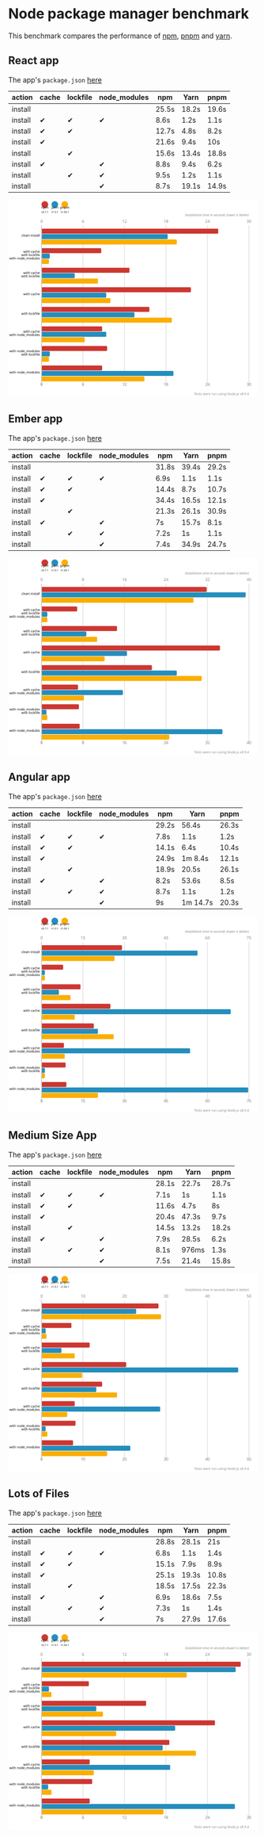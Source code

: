 # Node package manager benchmark

This benchmark compares the performance of [npm](https://github.com/npm/npm), [pnpm](https://github.com/pnpm/pnpm) and [yarn](https://github.com/yarnpkg/yarn).

## React app

The app's `package.json` [here](./fixtures/react-app/package.json)

| action  | cache | lockfile | node_modules| npm | Yarn | pnpm |
| ---     | ---   | ---      | ---         | --- | --- | --- |
| install |       |          |             | 25.5s | 18.2s | 19.6s |
| install | ✔    | ✔        | ✔           | 8.6s | 1.2s | 1.1s |
| install | ✔    | ✔        |             | 12.7s | 4.8s | 8.2s |
| install | ✔    |          |             | 21.6s | 9.4s | 10s |
| install |      | ✔        |             | 15.6s | 13.4s | 18.8s |
| install | ✔    |          | ✔           | 8.8s | 9.4s | 6.2s |
| install |      | ✔        | ✔           | 9.5s | 1.2s | 1.1s |
| install |      |          | ✔           | 8.7s | 19.1s | 14.9s |

![Graph of the react-app results](./results/imgs/react-app.svg)

## Ember app

The app's `package.json` [here](./fixtures/ember-quickstart/package.json)

| action  | cache | lockfile | node_modules| npm | Yarn | pnpm |
| ---     | ---   | ---      | ---         | --- | --- | --- |
| install |       |          |             | 31.8s | 39.4s | 29.2s |
| install | ✔    | ✔        | ✔           | 6.9s | 1.1s | 1.1s |
| install | ✔    | ✔        |             | 14.4s | 8.7s | 10.7s |
| install | ✔    |          |             | 34.4s | 16.5s | 12.1s |
| install |      | ✔        |             | 21.3s | 26.1s | 30.9s |
| install | ✔    |          | ✔           | 7s | 15.7s | 8.1s |
| install |      | ✔        | ✔           | 7.2s | 1s | 1.1s |
| install |      |          | ✔           | 7.4s | 34.9s | 24.7s |

![Graph of the ember-quickstart results](./results/imgs/ember-quickstart.svg)

## Angular app

The app's `package.json` [here](./fixtures/angular-quickstart/package.json)

| action  | cache | lockfile | node_modules| npm | Yarn | pnpm |
| ---     | ---   | ---      | ---         | --- | --- | --- |
| install |       |          |             | 29.2s | 56.4s | 26.3s |
| install | ✔    | ✔        | ✔           | 7.8s | 1.1s | 1.2s |
| install | ✔    | ✔        |             | 14.1s | 6.4s | 10.4s |
| install | ✔    |          |             | 24.9s | 1m 8.4s | 12.1s |
| install |      | ✔        |             | 18.9s | 20.5s | 26.1s |
| install | ✔    |          | ✔           | 8.2s | 53.6s | 8.5s |
| install |      | ✔        | ✔           | 8.7s | 1.1s | 1.2s |
| install |      |          | ✔           | 9s | 1m 14.7s | 20.3s |

![Graph of the angular-quickstart results](./results/imgs/angular-quickstart.svg)

## Medium Size App

The app's `package.json` [here](./fixtures/medium-size-app/package.json)

| action  | cache | lockfile | node_modules| npm | Yarn | pnpm |
| ---     | ---   | ---      | ---         | --- | --- | --- |
| install |       |          |             | 28.1s | 22.7s | 28.7s |
| install | ✔    | ✔        | ✔           | 7.1s | 1s | 1.1s |
| install | ✔    | ✔        |             | 11.6s | 4.7s | 8s |
| install | ✔    |          |             | 20.4s | 47.3s | 9.7s |
| install |      | ✔        |             | 14.5s | 13.2s | 18.2s |
| install | ✔    |          | ✔           | 7.9s | 28.5s | 6.2s |
| install |      | ✔        | ✔           | 8.1s | 976ms | 1.3s |
| install |      |          | ✔           | 7.5s | 21.4s | 15.8s |

![Graph of the medium-size-app results](./results/imgs/medium-size-app.svg)

## Lots of Files

The app's `package.json` [here](./fixtures/alotta-files/package.json)

| action  | cache | lockfile | node_modules| npm | Yarn | pnpm |
| ---     | ---   | ---      | ---         | --- | --- | --- |
| install |       |          |             | 28.8s | 28.1s | 21s |
| install | ✔    | ✔        | ✔           | 6.8s | 1.1s | 1.4s |
| install | ✔    | ✔        |             | 15.1s | 7.9s | 8.9s |
| install | ✔    |          |             | 25.1s | 19.3s | 10.8s |
| install |      | ✔        |             | 18.5s | 17.5s | 22.3s |
| install | ✔    |          | ✔           | 6.9s | 18.6s | 7.5s |
| install |      | ✔        | ✔           | 7.3s | 1s | 1.4s |
| install |      |          | ✔           | 7s | 27.9s | 17.6s |

![Graph of the alotta-files results](./results/imgs/alotta-files.svg)
